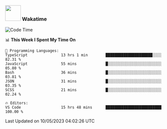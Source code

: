 ### <img src="https://media.giphy.com/media/VgCDAzcKvsR6OM0uWg/giphy.gif" width="50"> Wakatime

  <!--START_SECTION:waka-->
![Code Time](http://img.shields.io/badge/Code%20Time-1%2C400%20hrs%2020%20mins-blue)

📊 **This Week I Spent My Time On** 

```text
💬 Programming Languages: 
TypeScript               13 hrs 1 min        █████████████████████░░░░   82.31 % 
JavaScript               55 mins             █░░░░░░░░░░░░░░░░░░░░░░░░   05.80 % 
Bash                     36 mins             █░░░░░░░░░░░░░░░░░░░░░░░░   03.81 % 
JSON                     31 mins             █░░░░░░░░░░░░░░░░░░░░░░░░   03.35 % 
SCSS                     21 mins             █░░░░░░░░░░░░░░░░░░░░░░░░   02.24 % 

🔥 Editors: 
VS Code                  15 hrs 48 mins      █████████████████████████   100.00 % 
```


 Last Updated on 10/05/2023 04:02:26 UTC
<!--END_SECTION:waka-->
